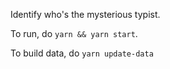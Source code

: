 Identify who's the mysterious typist.

To run, do `yarn && yarn start`.

To build data, do `yarn update-data`
